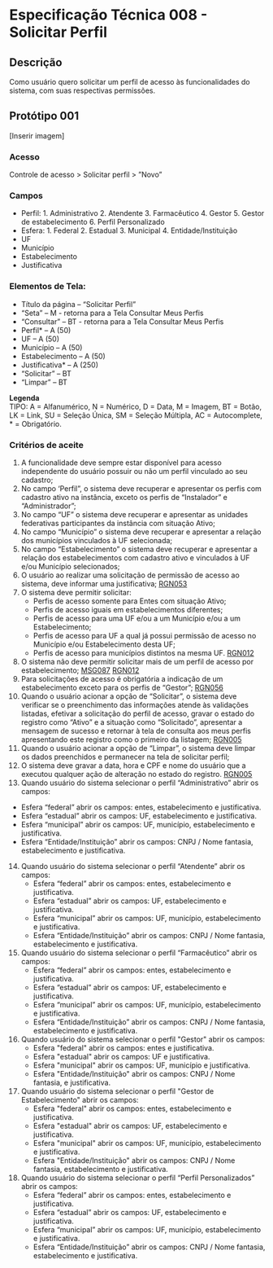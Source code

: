 # Especificação Técnica 008 - Solicitar Perfil

## Descrição
Como usuário quero solicitar um perfil de acesso às funcionalidades do sistema, com suas respectivas permissões. 

## Protótipo 001
[Inserir imagem]<!-- ![alt text](../imagens/ete-008-prot-001.png) -->

### Acesso
Controle de acesso > Solicitar perfil > ”Novo”

### Campos

* Perfil: 
      1. Administrativo 
      2. Atendente 
      3. Farmacêutico 
      4. Gestor 
      5. Gestor de estabelecimento 
      6. Perfil Personalizado 
* Esfera: 
      1. Federal 
      2. Estadual 
      3. Municipal 
      4. Entidade/Instituição 
* UF 
* Município 
* Estabelecimento 
* Justificativa 

### Elementos de Tela:
* Título da página – “Solicitar Perfil” 
* “Seta” – M - retorna para a Tela Consultar Meus Perfis 
* “Consultar” – BT - retorna para a Tela Consultar Meus Perfis 
* Perfil* – A (50) 
* UF – A (50) 
* Município – A (50) 
* Estabelecimento – A (50) 
* Justificativa* – A (250) 
* “Solicitar” – BT 
* “Limpar” – BT 

**Legenda**  
TIPO: A = Alfanumérico, N = Numérico, D = Data, M = Imagem, BT = Botão, LK = Link, SU = Seleção Única, SM = Seleção Múltipla, AC = Autocomplete, * = Obrigatório. 

### Critérios de aceite 
1. A funcionalidade deve sempre estar disponível para acesso independente do usuário possuir ou não um perfil vinculado ao seu cadastro; 
2. No campo ‘Perfil”, o sistema deve recuperar e apresentar os perfis com cadastro ativo na instância, exceto os perfis de “Instalador” e “Administrador”; 
3. No campo “UF” o sistema deve recuperar e apresentar as unidades federativas participantes da instância com situação Ativo; 
4. No campo “Município” o sistema deve recuperar e apresentar a relação dos municípios vinculados à UF selecionada; 
5. No campo “Estabelecimento” o sistema deve recuperar e apresentar a relação dos estabelecimentos com cadastro ativo e vinculados à UF e/ou Município selecionados; 
6. O usuário ao realizar uma solicitação de permissão de acesso ao sistema, deve informar uma justificativa; [RGN053](DocumentoDeRegrasv2.md#rgn053) 
7. O sistema deve permitir solicitar: 
      * Perfis de acesso somente para Entes com situação Ativo;
      * Perfis de acesso iguais em estabelecimentos diferentes;  
      * Perfis de acesso para uma UF e/ou a um Município e/ou a um Estabelecimento;  
      * Perfis de acesso para UF a qual já possui permissão de acesso no Município e/ou Estabelecimento desta UF;
      * Perfis de acesso para municípios distintos na mesma UF. [RGN012](DocumentoDeRegrasv2.md#rgn012) 
8. O sistema não deve permitir solicitar mais de um perfil de acesso por estabelecimento; [MSG087](DocumentoDeMensagensv2.md#msg087) [RGN012](DocumentoDeRegrasv2.md#rgn012) 
9. Para solicitações de acesso é obrigatória a indicação de um estabelecimento exceto para os perfis de “Gestor”; [RGN056](DocumentoDeRegrasv2.md#rgn056) 
10. Quando o usuário acionar a opção de “Solicitar”, o sistema deve verificar se o preenchimento das informações atende às validações listadas, efetivar a solicitação do perfil de acesso, gravar o estado do registro como “Ativo” e a situação como “Solicitado”, apresentar a mensagem de sucesso e retornar à tela de consulta aos meus perfis apresentando este registro como o primeiro da listagem; [RGN005](DocumentoDeRegrasv2.md#rgn005) 
11. Quando o usuário acionar a opção de “Limpar”, o sistema deve limpar os dados preenchidos e permanecer na tela de solicitar perfil;  
12. O sistema deve gravar a data, hora e CPF e nome do usuário que a executou qualquer ação de alteração no estado do registro. [RGN005](DocumentoDeRegrasv2.md#rgn005) 
13. Quando usuário do sistema selecionar o perfil “Administrativo” abrir os campos: 
* Esfera “federal” abrir os campos: entes, estabelecimento e justificativa.  
* Esfera “estadual” abrir os campos: UF, estabelecimento e justificativa. 
* Esfera “municipal” abrir os campos: UF, município, estabelecimento e justificativa. 
* Esfera “Entidade/Instituição” abrir os campos: CNPJ / Nome fantasia, estabelecimento e justificativa.  
14. Quando usuário do sistema selecionar o perfil “Atendente” abrir os campos: 
      * Esfera “federal” abrir os campos: entes, estabelecimento e justificativa.  
      * Esfera “estadual” abrir os campos: UF, estabelecimento e justificativa. 
      * Esfera “municipal” abrir os campos: UF, município, estabelecimento e justificativa. 
      * Esfera “Entidade/Instituição” abrir os campos: CNPJ / Nome fantasia, estabelecimento e justificativa.  
15. Quando usuário do sistema selecionar o perfil “Farmacêutico” abrir os campos: 
      * Esfera “federal” abrir os campos: entes, estabelecimento e justificativa.  
      * Esfera “estadual” abrir os campos: UF, estabelecimento e justificativa. 
      * Esfera “municipal” abrir os campos: UF, município, estabelecimento e justificativa. 
      * Esfera “Entidade/Instituição” abrir os campos: CNPJ / Nome fantasia, estabelecimento e justificativa.
16. Quando usuário do sistema selecionar o perfil "Gestor" abrir os campos:
      * Esfera "federal" abrir os campos: entes e justificativa.
      * Esfera "estadual" abrir os campos: UF e justificativa.
      * Esfera "municipal" abrir os campos: UF, município e justificativa.
      * Esfera "Entidade/Instituição" abrir os campos: CNPJ / Nome fantasia, e justificativa.
17. Quando usuário do sistema selecionar o perfil "Gestor de Estabelecimento" abrir os campos:
      * Esfera "federal" abrir os campos: entes, estabelecimento e justificativa.
      * Esfera "estadual" abrir os campos: UF, estabelecimento e justificativa.
      * Esfera "municipal" abrir os campos: UF, município, estabelecimento e justificativa.
      * Esfera "Entidade/Instituição" abrir os campos: CNPJ / Nome fantasia, estabelecimento e justificativa.
18. Quando usuário do sistema selecionar o perfil “Perfil Personalizados” abrir os campos: 
      * Esfera “federal” abrir os campos: entes, estabelecimento e justificativa.  
      * Esfera “estadual” abrir os campos: UF, estabelecimento e justificativa. 
      * Esfera “municipal” abrir os campos: UF, município, estabelecimento e justificativa. 
      * Esfera “Entidade/Instituição” abrir os campos: CNPJ / Nome fantasia, estabelecimento e justificativa.  

